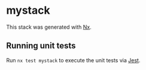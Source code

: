 # mystack

This stack was generated with [Nx](https://nx.dev).

## Running unit tests

Run `nx test mystack` to execute the unit tests via [Jest](https://jestjs.io).
